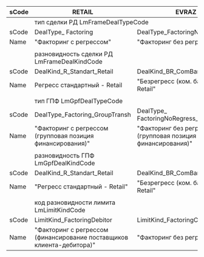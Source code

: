 | sCode | RETAIL                                                                | EVRAZ                                                       |
|-------|-----------------------------------------------------------------------|-------------------------------------------------------------|
|<td colspan=3>тип сделки РД LmFrameDealTypeCode</td>
| sCode | DealType_ Factoring                                                   | DealType_FactoringNoRegress                                 |
| Name  | "Факторинг c регрессом"                                               | "Факторинг без регресса"                                    |
|       |                                                                       |                                                             |
|       | разновидность сделки РД LmFrameDealKindCode                           |                                                             |
| sCode | DealKind_R_Standart_Retail                                            | DealKind_BR_ComBank_Retail                                  |
| Name  | Регресс стандартный - Retail                                          | "Безрегресс (ком. банком) - Retail"                         |
|       |                                                                       |                                                             |
|       | тип ГПФ LmGpfDealTypeCode                                             |                                                             |
| sCode | DealType_Factoring_GroupTransh                                        | DealType_ FactoringNoRegress_GroupTransh                    |
| Name  | "Факторинг с регрессом (групповая позиция финансирования)"            | "Факторинг без регресса (групповая позиция финансирования)" |
|       |                                                                       |                                                             |
|       | разновидность ГПФ LmGpfDealKindCode                                   |                                                             |
| sCode | DealKind_R_Standart_Retail                                            | DealKind_BR_ComBank_Retail                                  |
| Name  | "Регресс стандартный - Retail"                                        | "Безрегресс (ком. банком) - Retail"                         |
|       |                                                                       |                                                             |
|       | код разновидности лимита LmLimitKindCode                              |                                                             |
| sCode | LimitKind_FactoringDebitor                                            | LimitKind_FactoringClient                                   |
| Name  | "Факторинг с регрессом (финансирование поставщиков клиента-дебитора)" | "Факторинг без регресса"                                    |
